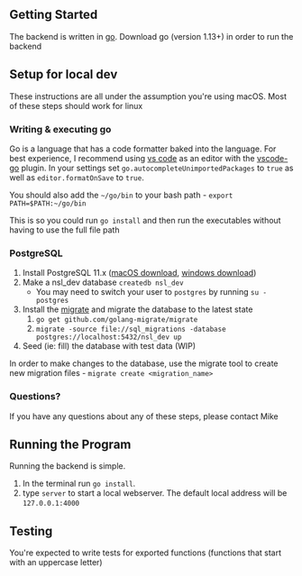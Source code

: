 ## Getting Started

The backend is written in [go](https://golang.org/). Download go (version 1.13+) in order to run the backend

## Setup for local dev

These instructions are all under the assumption you're using macOS. Most of these steps should work for linux

### Writing & executing go

Go is a language that has a code formatter baked into the language. For best experience, I recommend using 
[vs code](https://code.visualstudio.com/) as an editor with the 
[vscode-go](https://code.visualstudio.com/docs/languages/go) plugin. In your settings set
`go.autocompleteUnimportedPackages` to `true` as well as `editor.formatOnSave` to `true`.

You should also add the `~/go/bin` to your bash path
    - `export PATH=$PATH:~/go/bin`

This is so you could run `go install` and then run the executables without having to use the full file path

### PostgreSQL

1. Install PostgreSQL 11.x ([macOS download](https://postgresapp.com/),
 [windows download](https://www.enterprisedb.com/downloads/postgres-postgresql-downloads))
2. Make a nsl_dev database `createdb nsl_dev`
    - You may need to switch your user to `postgres` by running `su - postgres`
3. Install the [migrate](https://github.com/golang-migrate/migrate) and migrate the database to the latest state
    1. `go get github.com/golang-migrate/migrate`
    2. `migrate -source file://sql_migrations -database postgres://localhost:5432/nsl_dev up`
4. Seed (ie: fill) the database with test data (WIP)

In order to make changes to the database, use the migrate tool to create new migration files
    - `migrate create <migration_name>`

### Questions?

If you have any questions about any of these steps, please contact Mike

## Running the Program

Running the backend is simple.

1. In the terminal run `go install`.
2. type `server` to start a local webserver. The default local address will be `127.0.0.1:4000`

## Testing

You're expected to write tests for exported functions (functions that start with an uppercase letter)
